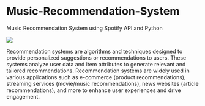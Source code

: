 # Music-Recommendation-System
Music Recommendation System using Spotify API and Python

![](https://cdn.analyticsvidhya.com/wp-content/uploads/2023/03/11167spotify-logo-1920x1080-2_8MlUCWA.jpg)

Recommendation systems are algorithms and techniques designed to provide personalized suggestions or recommendations to users. These systems analyze user data and item attributes to generate relevant and tailored recommendations. Recommendation systems are widely used in various applications such as e-commerce (product recommendations), streaming services (movie/music recommendations), news websites (article recommendations), and more to enhance user experiences and drive engagement.
